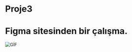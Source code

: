 # Proje3

# Figma sitesinden bir çalışma.

![GİF](https://github.com/ademgencer/proje3/blob/master/Yaz%C4%B1l%C4%B1m%20%C3%96devi%203.gif)
